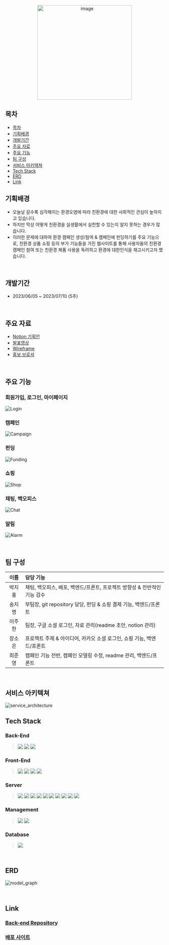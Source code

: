 <div align=center>
  <img width="300" alt="image" src="https://github.com/nueeng/EcoCanvas-Backend/assets/127704498/30303c20-4f89-492a-82e6-075ad82a9c51">
</div>

## 목차

- [목차](#목차)
- [기획배경](#기획배경)
- [개발기간](#개발기간)
- [주요 자료](#주요-자료)
- [주요 기능](#주요-기능)
- [팀 구성](#팀-구성)
- [서비스 아키텍쳐](#서비스-아키텍쳐)
- [Tech Stack](#tech-stack)
- [ERD](#erd)
- [Link](#link)

## 기획배경

- 오늘날 갈수록 심각해지는 환경오염에 따라 친환경에 대한 사회적인 관심이 높아지고 있습니다.
- 하지만 막상 어떻게 친환경을 실생활에서 실천할 수 있는지 알지 못하는 경우가 많습니다.
- 이러한 문제에 대하여 환경 캠페인 생성/참여 & 캠페인에 펀딩하기를 주요 기능으로, 친환경 상품 쇼핑 등의 부가 기능들을 가진 웹사이트를 통해 사용자들의 친환경 캠페인 참여 또는 친환경 제품 사용을 독려하고 환경에 대한인식을 재고시키고자 했습니다.

<br>

## 개발기간

- 2023/06/05 ~ 2023/07/10 (5주)

<br>

## 주요 자료

- [Notion 기획안](https://bedecked-block-34c.notion.site/EcoCanvas-19d4c100c18a408b8eb647d7201828d0?pvs=4)
- [발표영상](https://www.youtube.com/watch?v=UAir6u-uY8o)
- [Wireframe](https://www.figma.com/file/Jh0ZRKqUuXPomqyxCVQMzr/Untitled?type=design&node-id=0-1&t=kZSkorEHGW2sxhpQ-0)
- [홍보 브로셔](https://nasal-slug-513.notion.site/Eco-Canvas-dde4d75bc17c49a4885a1815a6fdf820?pvs=4)

<br>

## 주요 기능

### 회원가입, 로그인, 마이페이지

![Login](https://github.com/nueeng/EcoCanvas-Backend/assets/127704498/2847800d-e226-464e-a02b-03d777f85b97)

### 캠페인

![Campaign](https://github.com/nueeng/EcoCanvas-Backend/assets/127704498/49adb3ff-661a-4f86-a2a7-973ed8e5d4ba)

### 펀딩

![Funding](https://github.com/nueeng/EcoCanvas-Backend/assets/127704498/5443cadd-5c49-4633-9657-55a774ee2d30)

### 쇼핑

![Shop](https://github.com/nueeng/EcoCanvas-Backend/assets/127704498/a85600eb-0c96-4b08-b5b5-c340fe642a27)

### 채팅, 백오피스

![Chat](https://github.com/nueeng/EcoCanvas-Backend/assets/127704498/6a17da00-c86b-4e84-83f0-d3519f9134c6)

### 알림

![Alarm](https://github.com/nueeng/EcoCanvas-Backend/assets/127704498/26b84c62-c3ee-4506-a247-d6a0fc2e3be8)

<br>

## 팀 구성

|  이름  | 담당 기능                                                                 |
| :----: | :------------------------------------------------------------------------ |
| 박지홍 | 채팅, 백오피스, 배포, 백엔드/프론트, 프로젝트 방향성 & 전반적인 기능 검수 |
| 송지명 | 부팀장, git repository 담당, 펀딩 & 쇼핑 결제 기능, 백엔드/프론트         |
| 이주한 | 팀장, 구글 소셜 로그인, 자료 관리(readme 초안, notion 관리)               |
| 장소은 | 프로젝트 주제 & 아이디어, 카카오 소셜 로그인, 쇼핑 기능, 백엔드/프론트    |
| 최준영 | 캠페인 기능 전반, 캠페인 모델링 수정, readme 관리, 백엔드/프론트          |

<br>

## 서비스 아키텍쳐

![service_architecture](https://github.com/nueeng/EcoCanvas-Backend/assets/127704498/ea42ab94-d921-4d80-9e50-2666d85e3b39)

## Tech Stack

### Back-End

> <img src="https://img.shields.io/badge/python 3.9.10-3776AB?style=for-the-badge&logo=python&logoColor=white"> <img src="https://img.shields.io/badge/django 4.2.2-092E20?style=for-the-badge&logo=django&logoColor=white"> <img src="https://img.shields.io/badge/django rest framework 3.14.0-092E20?style=for-the-badge&logo=django&logoColor=white">

### Front-End

> <img src="https://img.shields.io/badge/html 5-E34F26?style=for-the-badge&logo=html5&logoColor=white"> <img src="https://img.shields.io/badge/css 3-1572B6?style=for-the-badge&logo=css3&logoColor=white"> <img src="https://img.shields.io/badge/javascript-F7DF1E?style=for-the-badge&logo=javascript&logoColor=white"> <img src="https://img.shields.io/badge/react-61DAFB?style=for-the-badge&logo=react&logoColor=white">

### Server

> <img src="https://img.shields.io/badge/AMAZON EC2-FFE900?style=for-the-badge&logo=amazon&logoColor=black"> <img src="https://img.shields.io/badge/AMAZON S3-569A31?style=for-the-badge&logo=amazons3&logoColor=black"> <img src="https://img.shields.io/badge/DOCKER 20.10.12-3D97FF?style=for-the-badge&logo=docker&logoColor=white"> <img src="https://img.shields.io/badge/DOCKER COMPOSE 2.11.2-3D97FF?style=for-the-badge&logo=docker&logoColor=white"> <img src="https://img.shields.io/badge/GUNICORN-2BB530?style=for-the-badge&logo=gunicorn&logoColor=white"> <img src="https://img.shields.io/badge/NGINX 1.23.2 -2F9624?style=for-the-badge&logo=nginx&logoColor=white"> <img src="https://img.shields.io/badge/daphne-303030?style=for-the-badge&logo=daphne&logoColor=white"> <img src="https://img.shields.io/badge/redis 7.0.7-FF1F1F?style=for-the-badge&logo=redis&logoColor=white"> <img src="https://img.shields.io/badge/jenkins -D24939?style=for-the-badge&logo=jenkins&logoColor=white"> <img src="https://img.shields.io/badge/amazon rds -527FFF?style=for-the-badge&logo=amazonrds&logoColor=white">

### Management

> <img src="https://img.shields.io/badge/github-181717?style=for-the-badge&logo=github&logoColor=white"> <img src="https://img.shields.io/badge/git-F05032?style=for-the-badge&logo=git&logoColor=white">

### Database

> <img src="https://img.shields.io/badge/mysql -4479A1?style=for-the-badge&logo=mysql&logoColor=white">

<br>

## ERD

![model_graph](https://github.com/nueeng/EcoCanvas-Backend/assets/127704498/ddeccf92-e0a9-4fb5-a178-92304fd464bd)

<br>

## Link

### [Back-end Repository](https://github.com/Songjimyung/EcoCanvas-Backend)

### [배포 사이트](https://www.ecocanvas.net)
